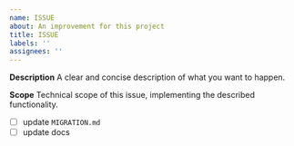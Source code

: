 ```yaml
---
name: ISSUE
about: An improvement for this project
title: ISSUE
labels: ''
assignees: ''
---
```


**Description**
A clear and concise description of what you want to happen.

**Scope**
Technical scope of this issue, implementing the described functionality.

- [ ] update `MIGRATION.md`
- [ ] update docs
